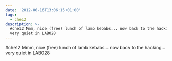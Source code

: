 ```yaml
---
date: '2012-06-16T13:06:15+01:00'
tags:
  - che12
description: >-
  #che12 Mmm, nice (free) lunch of lamb kebabs... now back to the hacking...
  very quiet in LAB028
---
```

#che12 Mmm, nice (free) lunch of lamb kebabs... now back to the hacking... very quiet in LAB028

